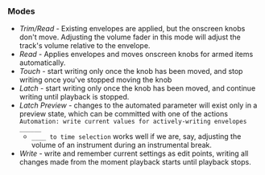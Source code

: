 
### Modes
- *Trim/Read* - Existing envelopes are applied, but the onscreen knobs don't move. Adjusting the volume fader in this mode will adjust the track's volume relative to the envelope.
- *Read* - Applies envelopes and moves onscreen knobs for armed items automatically.
- *Touch* - start writing only once the knob has been moved, and stop writing once you've stopped moving the knob
- *Latch* - start writing only once the knob has been moved, and continue writing until playback is stopped.
- *Latch Preview* - changes to the automated parameter will exist only in a preview state, which can be committed with one of the actions `Automation: write current values for actively-writing envelopes ______`
    - `____ to time selection` works well if we are, say, adjusting the volume of an instrument during an instrumental break.
- *Write* - write and remember current settings as edit points, writing all changes made from the moment playback starts until playback stops.